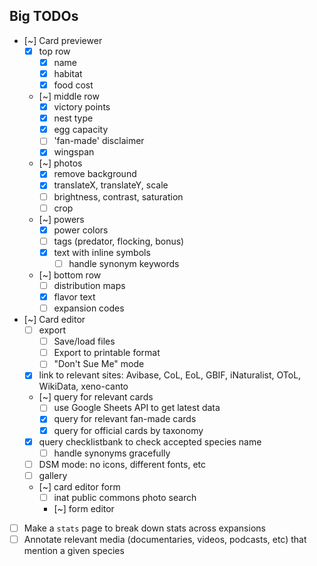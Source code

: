 
## Big TODOs
- [~] Card previewer
  - [x] top row
    - [x] name
    - [x] habitat
    - [x] food cost
  - [~] middle row
    - [x] victory points
    - [x] nest type
    - [x] egg capacity
    - [ ] 'fan-made' disclaimer
    - [x] wingspan
  - [~] photos
    - [x] remove background
    - [x] translateX, translateY, scale
    - [ ] brightness, contrast, saturation
    - [ ] crop
  - [~] powers
    - [x] power colors
    - [ ] tags (predator, flocking, bonus)
    - [x] text with inline symbols
      - [ ] handle synonym keywords
  - [~] bottom row
    - [ ] distribution maps
    - [x] flavor text
    - [ ] expansion codes
- [~] Card editor
  - [ ] export
    - [ ] Save/load files
    - [ ] Export to printable format
    - [ ] "Don't Sue Me" mode
  - [x] link to relevant sites: Avibase, CoL, EoL, GBIF, iNaturalist, OToL, WikiData, xeno-canto
  - [~] query for relevant cards
    - [ ] use Google Sheets API to get latest data
    - [x] query for relevant fan-made cards
    - [x] query for official cards by taxonomy
  - [x] query checklistbank to check accepted species name
    - [ ] handle synonyms gracefully
  - [ ] DSM mode: no icons, different fonts, etc
  - [ ] gallery
  - [~] card editor form
    - [ ] inat public commons photo search
    - [~] form editor
- [ ] Make a `stats` page to break down stats across expansions
- [ ] Annotate relevant media (documentaries, videos, podcasts, etc) that mention a given species
